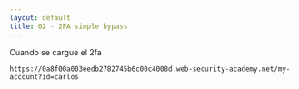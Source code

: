 ```yaml
---
layout: default
title: 02 - 2FA simple bypass
---
```


Cuando se cargue el 2fa
```
https://0a8f00a003eedb2782745b6c00c4008d.web-security-academy.net/my-account?id=carlos
```
